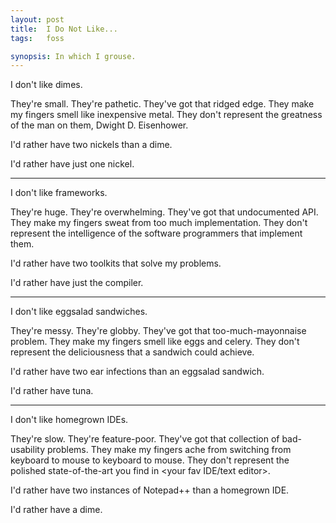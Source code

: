 ```yaml
---
layout: post
title:  I Do Not Like...
tags:   foss

synopsis: In which I grouse.
---
```

I don't like dimes.

They're small. They're pathetic. They've got that ridged edge. They make my
fingers smell like inexpensive metal. They don't represent the greatness of
the man on them, Dwight D. Eisenhower.

I'd rather have two nickels than a dime.

I'd rather have just one nickel.

-----

I don't like frameworks.

They're huge. They're overwhelming. They've got that undocumented API. They
make my fingers sweat from too much implementation. They don't represent the
intelligence of the software programmers that implement them.

I'd rather have two toolkits that solve my problems.

I'd rather have just the compiler.

-----

I don't like eggsalad sandwiches.

They're messy. They're globby. They've got that too-much-mayonnaise problem.
They make my fingers smell like eggs and celery. They don't represent the
deliciousness that a sandwich could achieve.

I'd rather have two ear infections than an eggsalad sandwich.

I'd rather have tuna.

-----

I don't like homegrown IDEs.

They're slow. They're feature-poor. They've got that collection of
bad-usability problems. They make my fingers ache from switching from keyboard
to mouse to keyboard to mouse. They don't represent the polished
state-of-the-art you find in &lt;your fav IDE/text editor&gt;.

I'd rather have two instances of Notepad++ than a homegrown IDE.

I'd rather have a dime.
